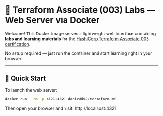 # 🧪 Terraform Associate (003) Labs — Web Server via Docker

Welcome! This Docker image serves a lightweight web interface containing **labs and learning materials** for the [HashiCorp Terraform Associate 003 certification](https://developer.hashicorp.com/certification/terraform-associate).

No setup required — just run the container and start learning right in your browser.

---

## 🚀 Quick Start

To launch the web server:

```bash
docker run --rm -p 4321:4321 danirdd92/terraform-md
```

Then open your browser and visit: http://localhost:4321
 
 